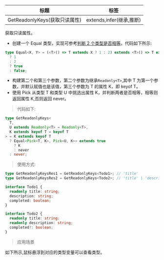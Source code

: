 | 标题                          | 标签                     |
| ----------------------------- | ------------------------ |
| GetReadonlyKeys(获取只读属性) | extends,infer(继承,推断) |

获取只读属性。

- 创建一个 Equal 类型，实现可参考[判断 2 个类型是否相等](codes/typescript/Equal.md)。代码如下所示:

```ts
type Equal<X, Y> = (<T>() => T extends X ? 1 : 2) extends <T>() => T extends Y
  ? 1
  : 2
  ? true
  : false;
```

- 构建第二个和第三个参数，第二个参数为继承`Readonly<T>`,其中 T 为第一个参数，并默认赋值也是该值，第三个参数为 T 的属性 K，即 keyof T。
- 使用 Pick 从类型 T 和类型 U 中挑选出属性 K，并判断两者是否相等，相等则返回属性 K,否则返回 never。

> 代码如下:

```ts
type GetReadonlyKeys<
  T,
  U extends Readonly<T> = Readonly<T>,
  K extends keyof T = keyof T
> = K extends keyof T
  ? Equal<Pick<T, K>, Pick<U, K>> extends true
    ? K
    : never
  : never;
```

> 使用方式:

```ts
type GetReadonlyKeysRes1 = GetReadonlyKeys<Todo1>; // 'title'
type GetReadonlyKeysRes2 = GetReadonlyKeys<Todo2>; // 'title' | 'description'

interface Todo1 {
  readonly title: string;
  description: string;
  completed: boolean;
}

interface Todo2 {
  readonly title: string;
  readonly description: string;
  completed?: boolean;
}
```

> 应用场景

如下所示,鼠标悬浮到对应的类型变量可以查看类型。

<div class="code-editor" data-url="codes/typescript/demo/GetReadonlyKeys.ts" data-language="typescript"></div>
